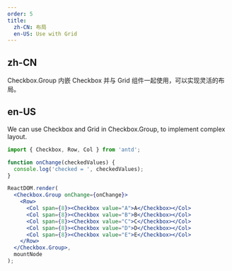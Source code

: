 ```yaml
---
order: 5
title:
  zh-CN: 布局
  en-US: Use with Grid
---
```


## zh-CN

Checkbox.Group 内嵌 Checkbox 并与 Grid 组件一起使用，可以实现灵活的布局。

## en-US

We can use Checkbox and Grid in Checkbox.Group, to implement complex layout.

````jsx
import { Checkbox, Row, Col } from 'antd';

function onChange(checkedValues) {
  console.log('checked = ', checkedValues);
}

ReactDOM.render(
  <Checkbox.Group onChange={onChange}>
    <Row>
      <Col span={8}><Checkbox value="A">A</Checkbox></Col>
      <Col span={8}><Checkbox value="B">B</Checkbox></Col>
      <Col span={8}><Checkbox value="C">C</Checkbox></Col>
      <Col span={8}><Checkbox value="D">D</Checkbox></Col>
      <Col span={8}><Checkbox value="E">E</Checkbox></Col>
    </Row>
  </Checkbox.Group>,
  mountNode
);
````
